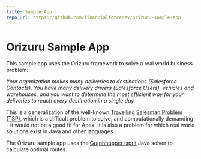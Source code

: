 ```yaml
---
title: Sample App
repo_url: https://github.com/financialforcedev/orizuru-sample-app
---
```


# Orizuru Sample App

This sample app uses the Orizuru framework to solve a real world business problem:

*Your organization makes many deliveries to destinations (Salesforce Contacts). You have many delivery drivers (Salesforce Users), vehicles and warehouses, and you want to determine the most efficient way for your deliveries to reach every destination in a single day.*

This is a generalization of the well-known [Travelling Salesman Problem (TSP)](https://en.wikipedia.org/wiki/Travelling_salesman_problem), which is a difficult problem to solve, and computationally demanding - it would not be a good fit for Apex. It is also a problem for which real world solutions exist in Java and other languages.

The Orizuru sample app uses the [Graphhopper jsprit](https://github.com/graphhopper/jsprit) Java solver to calculate optimal routes.
